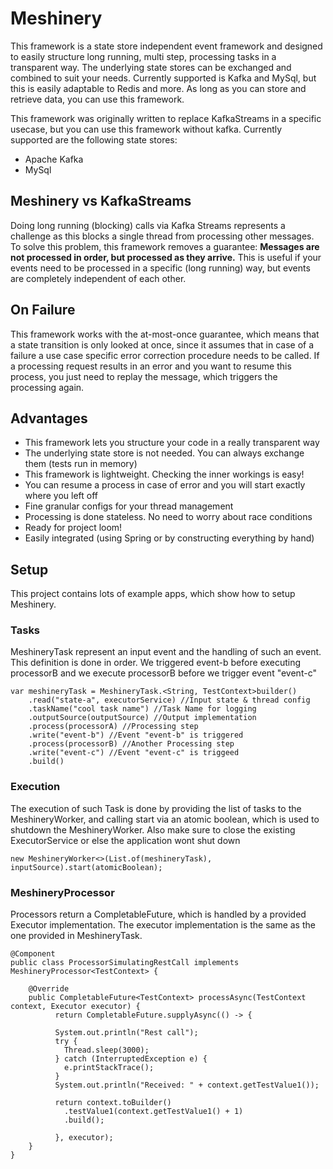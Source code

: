 # Meshinery

This framework is a state store independent event framework and designed to easily structure long running, multi step,
processing tasks in a transparent way. The underlying state stores can be exchanged and combined to suit your needs.
Currently supported is Kafka and MySql, but this is easily adaptable to Redis and more. As long as you can store and
retrieve data, you can use this framework.

This framework was originally written to replace KafkaStreams in a specific usecase, but you can use this framework
without kafka. Currently supported are the following state stores:

* Apache Kafka
* MySql

## Meshinery vs KafkaStreams

Doing long running (blocking) calls via Kafka Streams represents a challenge as this blocks a single thread from
processing other messages. To solve this problem, this framework removes a guarantee:
**Messages are not processed in order, but processed as they arrive.**
This is useful if your events need to be processed in a specific (long running) way, but events are completely
independent of each other.

## On Failure

This framework works with the at-most-once guarantee, which means that a state transition is only looked at once, since
it assumes that in case of a failure a use case specific error correction procedure needs to be called. If a processing
request results in an error and you want to resume this process, you just need to replay the message, which triggers the
processing again.

## Advantages

* This framework lets you structure your code in a really transparent way
* The underlying state store is not needed. You can always exchange them (tests run in memory)
* This framework is lightweight. Checking the inner workings is easy!
* You can resume a process in case of error and you will start exactly where you left off
* Fine granular configs for your thread management
* Processing is done stateless. No need to worry about race conditions
* Ready for project loom!
* Easily integrated (using Spring or by constructing everything by hand)

## Setup

This project contains lots of example apps, which show how to setup Meshinery.

### Tasks

MeshineryTask represent an input event and the handling of such an event. This definition is done in order. We triggered
event-b before executing processorB and we execute processorB before we trigger event "event-c"

    var meshineryTask = MeshineryTask.<String, TestContext>builder()
        .read("state-a", executorService) //Input state & thread config
        .taskName("cool task name") //Task Name for logging
        .outputSource(outputSource) //Output implementation 
        .process(processorA) //Processing step
        .write("event-b") //Event "event-b" is triggered
        .process(processorB) //Another Processing step
        .write("event-c") //Event "event-c" is triggeed
        .build()

### Execution

The execution of such Task is done by providing the list of tasks to the MeshineryWorker, and calling start via an
atomic boolean, which is used to shutdown the MeshineryWorker. Also make sure to close the existing ExecutorService or
else the application wont shut down

    new MeshineryWorker<>(List.of(meshineryTask), inputSource).start(atomicBoolean);

### MeshineryProcessor

Processors return a CompletableFuture, which is handled by a provided Executor implementation. The executor
implementation is the same as the one provided in MeshineryTask.

    @Component
    public class ProcessorSimulatingRestCall implements MeshineryProcessor<TestContext> {

        @Override
        public CompletableFuture<TestContext> processAsync(TestContext context, Executor executor) {
              return CompletableFuture.supplyAsync(() -> {
        
              System.out.println("Rest call");
              try {
                Thread.sleep(3000);
              } catch (InterruptedException e) {
                e.printStackTrace();
              }
              System.out.println("Received: " + context.getTestValue1());
        
              return context.toBuilder()
                .testValue1(context.getTestValue1() + 1)
                .build();
        
              }, executor);
        }
    }
